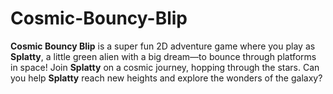 # Cosmic-Bouncy-Blip
**Cosmic Bouncy Blip** is a super fun 2D adventure game where you play as **Splatty**, a little green alien with a big dream—to bounce through platforms in space! Join **Splatty** on a cosmic journey, hopping through the stars. Can you help **Splatty** reach new heights and explore the wonders of the galaxy?
